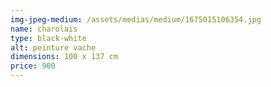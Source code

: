 ```yaml
---
img-jpeg-medium: /assets/medias/medium/1675015106354.jpg
name: charolais
type: black-white
alt: peinture vache
dimensions: 100 x 137 cm
price: 900
---
```

